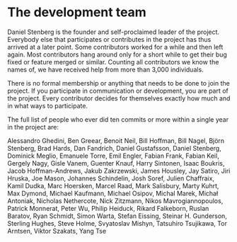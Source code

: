 # The development team

Daniel Stenberg is the founder and self-proclaimed leader of the
project. Everybody else that participates or contributes in the project has
thus arrived at a later point. Some contributors worked for a while and then
left again. Most contributors hang around only for a short while to get their
bug fixed or feature merged or similar. Counting all contributors we know the
names of, we have received help from more than 3,000 individuals.

There is no formal membership or anything that needs to be done to join the
project. If you participate in communication or development, you are part of
the project. Every contributor decides for themselves exactly how much and in
what ways to participate.

The full list of people who ever did ten commits or more within a single year
in the project are:

Alessandro Ghedini,
Ben Greear,
Benoit Neil,
Bill Hoffman,
Bill Nagel,
Björn Stenberg,
Brad Hards,
Dan Fandrich,
Daniel Gustafsson,
Daniel Stenberg,
Dominick Meglio,
Emanuele Torre,
Emil Engler,
Fabian Frank,
Fabian Keil,
Gergely Nagy,
Gisle Vanem,
Guenter Knauf,
Harry Sintonen,
Isaac Boukris,
Jacob Hoffman-Andrews,
Jakub Zakrzewski,
James Housley,
Jay Satiro,
Jiri Hruska,
Joe Mason,
Johannes Schindelin,
Josh Soref,
Julien Chaffraix,
Kamil Dudka,
Marc Hoersken,
Marcel Raad,
Mark Salisbury,
Marty Kuhrt,
Max Dymond,
Michael Kaufmann,
Michael Osipov,
Michal Marek,
Michał Antoniak,
Nicholas Nethercote,
Nick Zitzmann,
Nikos Mavrogiannopoulos,
Patrick Monnerat,
Peter Wu,
Philip Heiduck,
Rikard Falkeborn,
Ruslan Baratov,
Ryan Schmidt,
Simon Warta,
Stefan Eissing,
Steinar H. Gunderson,
Sterling Hughes,
Steve Holme,
Svyatoslav Mishyn,
Tatsuhiro Tsujikawa,
Tor Arntsen,
Viktor Szakats,
Yang Tse
